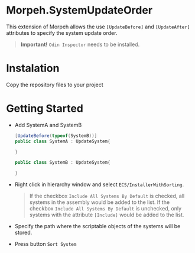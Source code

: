 
# Morpeh.SystemUpdateOrder
This extension of Morpeh allows the use `[UpdateBefore]` and `[UpdateAfter]` attributes to specify the system update  order. 

> **Important!** `Odin Inspector` needs to be installed.

# Instalation
Copy the repository files to your project
# Getting Started

 - Add SystemA and SystemB

	```csharp
	[UpdateBefore(typeof(SystemB))]
	public class SystemA : UpdateSystem{

	}

	public class SystemB : UpdateSystem{

	}
	```

 - Right click in hierarchy window and select `ECS/InstallerWithSorting`.

	> If  the checkbox `Include All Systems By Default` is checked, all
	> systems in the assembly would be added to the list. If  the checkbox
	> `Include All Systems By Default` is unchecked, only systems with the
	> attribute `[Include]`  would be added to the list.

 - Specify the path where the scriptable objects of the systems will be stored.
 - Press button  `Sort System`

 

